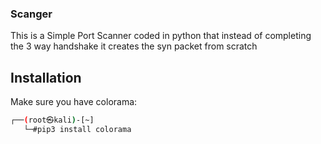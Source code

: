 ### Scanger

This is a Simple Port Scanner coded in python that instead of completing the 3 way handshake it creates the syn packet from scratch

## Installation

Make sure you have colorama:

```bash
┌──(root㉿kali)-[~]
   └─#pip3 install colorama
```
